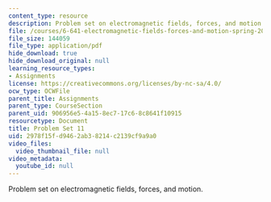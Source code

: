 ```yaml
---
content_type: resource
description: Problem set on electromagnetic fields, forces, and motion.
file: /courses/6-641-electromagnetic-fields-forces-and-motion-spring-2005/2978f15fd9462ab38214c2139cf9a9a0_ps11sp05.pdf
file_size: 144059
file_type: application/pdf
hide_download: true
hide_download_original: null
learning_resource_types:
- Assignments
license: https://creativecommons.org/licenses/by-nc-sa/4.0/
ocw_type: OCWFile
parent_title: Assignments
parent_type: CourseSection
parent_uid: 906956e5-4a15-8ec7-17c6-8c8641f10915
resourcetype: Document
title: Problem Set 11
uid: 2978f15f-d946-2ab3-8214-c2139cf9a9a0
video_files:
  video_thumbnail_file: null
video_metadata:
  youtube_id: null
---
```

Problem set on electromagnetic fields, forces, and motion.